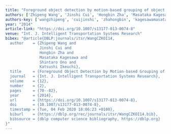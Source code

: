 ```yaml
---
title: "Foreground object detection by motion-based grouping of object parts"
authors: ['Zhipeng Wang', 'Jinshi Cui', 'Hongbin Zha', 'Masataka Kagesawa', 'Shintaro Ono', 'Katsushi Ikeuchi']
authors-key: ['wangzhipeng', 'cuijinshi', 'zhahongbin', 'kagesawamasataka', 'onoshintaro', 'ikeuchikatsushi']
year: "2014"
article-link: "https://doi.org/10.1007/s13177-013-0074-8"
venue: "Int. J. Intelligent Transportation Systems Research"
bibex: "@article{DBLP:journals/itsr/WangCZKOI14,
  author    = {Zhipeng Wang and
               Jinshi Cui and
               Hongbin Zha and
               Masataka Kagesawa and
               Shintaro Ono and
               Katsushi Ikeuchi},
  title     = {Foreground Object Detection by Motion-based Grouping of Object Parts},
  journal   = {Int. J. Intelligent Transportation Systems Research},
  volume    = {12},
  number    = {2},
  pages     = {70--82},
  year      = {2014},
  url       = {https://doi.org/10.1007/s13177-013-0074-8},
  doi       = {10.1007/s13177-013-0074-8},
  timestamp = {Tue, 04 Feb 2020 18:06:23 +0100},
  biburl    = {https://dblp.org/rec/journals/itsr/WangCZKOI14.bib},
  bibsource = {dblp computer science bibliography, https://dblp.org}
}"
---
```

